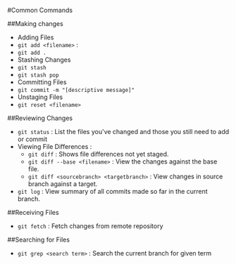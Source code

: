 #Common Commands 

##Making changes
* Adding Files
 * `git add <filename>` : 
 * `git add .`
* Stashing Changes
 * `git stash`
 * `git stash pop`
* Committing Files
 * `git commit -m "[descriptive message]"`
* Unstaging Files
 * `git reset <filename>`

##Reviewing Changes
* `git status` : List the files you've changed and those you still need to add or commit
* Viewing File Differences :
  * `git diff` : Shows file differences not yet staged.
  * `git diff --base <filename>` : View the changes against the base file.
  * `git diff <sourcebranch> <targetbranch>` : View changes in source branch against a target.
* `git log` : View summary of all commits made so far in the current branch.


##Receiving Files
* `git fetch` : Fetch changes from remote repository

##Searching for Files
* `git grep <search term>` : Search the current branch for given term


